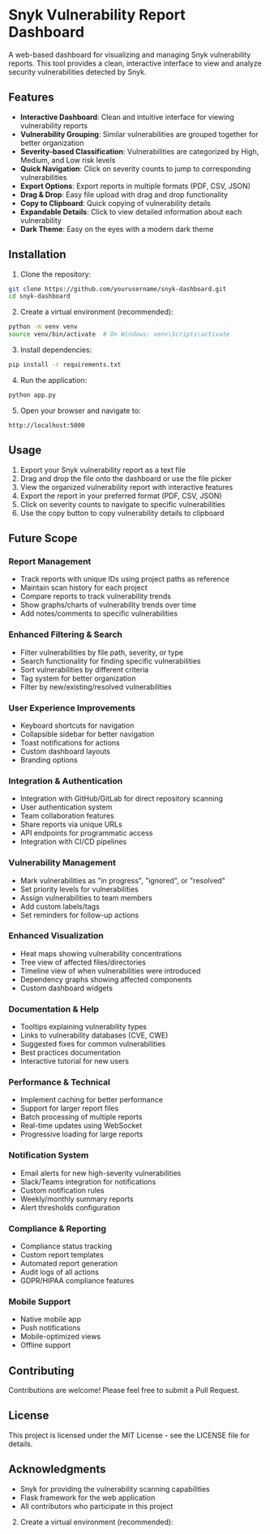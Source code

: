 # Snyk Vulnerability Report Dashboard

A web-based dashboard for visualizing and managing Snyk vulnerability reports. This tool provides a clean, interactive interface to view and analyze security vulnerabilities detected by Snyk.

## Features

- **Interactive Dashboard**: Clean and intuitive interface for viewing vulnerability reports
- **Vulnerability Grouping**: Similar vulnerabilities are grouped together for better organization
- **Severity-based Classification**: Vulnerabilities are categorized by High, Medium, and Low risk levels
- **Quick Navigation**: Click on severity counts to jump to corresponding vulnerabilities
- **Export Options**: Export reports in multiple formats (PDF, CSV, JSON)
- **Drag & Drop**: Easy file upload with drag and drop functionality
- **Copy to Clipboard**: Quick copying of vulnerability details
- **Expandable Details**: Click to view detailed information about each vulnerability
- **Dark Theme**: Easy on the eyes with a modern dark theme

## Installation

1. Clone the repository:
```bash
git clone https://github.com/yourusername/snyk-dashboard.git
cd snyk-dashboard
```

2. Create a virtual environment (recommended):
```bash
python -m venv venv
source venv/bin/activate  # On Windows: venv\Scripts\activate
```

3. Install dependencies:
```bash
pip install -r requirements.txt
```

4. Run the application:
```bash
python app.py
```

5. Open your browser and navigate to:
```
http://localhost:5000
```

## Usage

1. Export your Snyk vulnerability report as a text file
2. Drag and drop the file onto the dashboard or use the file picker
3. View the organized vulnerability report with interactive features
4. Export the report in your preferred format (PDF, CSV, JSON)
5. Click on severity counts to navigate to specific vulnerabilities
6. Use the copy button to copy vulnerability details to clipboard

## Future Scope

### Report Management
- Track reports with unique IDs using project paths as reference
- Maintain scan history for each project
- Compare reports to track vulnerability trends
- Show graphs/charts of vulnerability trends over time
- Add notes/comments to specific vulnerabilities

### Enhanced Filtering & Search
- Filter vulnerabilities by file path, severity, or type
- Search functionality for finding specific vulnerabilities
- Sort vulnerabilities by different criteria
- Tag system for better organization
- Filter by new/existing/resolved vulnerabilities

### User Experience Improvements
- Keyboard shortcuts for navigation
- Collapsible sidebar for better navigation
- Toast notifications for actions
- Custom dashboard layouts
- Branding options

### Integration & Authentication
- Integration with GitHub/GitLab for direct repository scanning
- User authentication system
- Team collaboration features
- Share reports via unique URLs
- API endpoints for programmatic access
- Integration with CI/CD pipelines

### Vulnerability Management
- Mark vulnerabilities as "in progress", "ignored", or "resolved"
- Set priority levels for vulnerabilities
- Assign vulnerabilities to team members
- Add custom labels/tags
- Set reminders for follow-up actions

### Enhanced Visualization
- Heat maps showing vulnerability concentrations
- Tree view of affected files/directories
- Timeline view of when vulnerabilities were introduced
- Dependency graphs showing affected components
- Custom dashboard widgets

### Documentation & Help
- Tooltips explaining vulnerability types
- Links to vulnerability databases (CVE, CWE)
- Suggested fixes for common vulnerabilities
- Best practices documentation
- Interactive tutorial for new users

### Performance & Technical
- Implement caching for better performance
- Support for larger report files
- Batch processing of multiple reports
- Real-time updates using WebSocket
- Progressive loading for large reports

### Notification System
- Email alerts for new high-severity vulnerabilities
- Slack/Teams integration for notifications
- Custom notification rules
- Weekly/monthly summary reports
- Alert thresholds configuration

### Compliance & Reporting
- Compliance status tracking
- Custom report templates
- Automated report generation
- Audit logs of all actions
- GDPR/HIPAA compliance features

### Mobile Support
- Native mobile app
- Push notifications
- Mobile-optimized views
- Offline support

## Contributing

Contributions are welcome! Please feel free to submit a Pull Request.

## License

This project is licensed under the MIT License - see the LICENSE file for details.

## Acknowledgments

- Snyk for providing the vulnerability scanning capabilities
- Flask framework for the web application
- All contributors who participate in this project

2. Create a virtual environment (recommended):